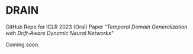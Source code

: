 # DRAIN
GitHub Repo for ICLR 2023 (Oral) Paper *"Temporal Domain Generalization with Drift-Aware Dynamic Neural Networks"*

Coming soon.
